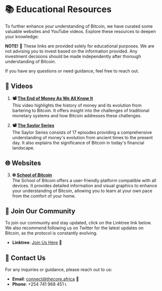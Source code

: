 # 📚 Educational Resources

To further enhance your understanding of Bitcoin, we have curated some valuable websites and YouTube videos. Explore these resources to deepen your knowledge:

**NOTE!** 📢 These links are provided solely for educational purposes. We are not advising you to invest based on the information provided. Any investment decisions should be made independently after thorough understanding of Bitcoin.

If you have any questions or need guidance, feel free to reach out.

## 🎥 Videos

1. **📽️ [The End of Money As We All Know It](https://youtu.be/BFKZoq2z39s?si=ffJfGQHM12niJL8F)**  
   This video highlights the history of money and its evolution from bartering to Bitcoin. It offers insight into the challenges of traditional monetary systems and how Bitcoin addresses these challenges.

2. **📽️ [The Saylor Series](https://youtu.be/4rvTppy1qLI?si=Zbk0B1p8edv3jeOn)**  
   The Saylor Series consists of 17 episodes providing a comprehensive understanding of money's evolution from ancient times to the present day. It also explains the significance of Bitcoin in today's financial landscape.

## 🌐 Websites

3. **🌐 [School of Bitcoin](https://schoolofbitcoin.com/)**  
   The School of Bitcoin offers a user-friendly platform compatible with all devices. It provides detailed information and visual graphics to enhance your understanding of Bitcoin, allowing you to learn at your own pace from the comfort of your home.

## 🔗 Join Our Community

To join our community and stay updated, click on the Linktree link below. We also recommend following us on Twitter for the latest updates on Bitcoin, as the protocol is constantly evolving.

- **Linktree**: [Join Us Here](https://linktr.ee/thecore21m) 📝

## 📧 Contact Us

For any inquiries or guidance, please reach out to us:
- **Email**: [connect@thecore.africa](mailto:connect@thecore.africa) 📩
- **Phone**: +254 741 968 451 📞
